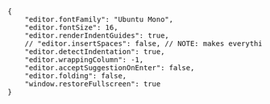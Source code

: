 <pre>
{
    "editor.fontFamily": "Ubuntu Mono",
    "editor.fontSize": 16,
    "editor.renderIndentGuides": true,
    // "editor.insertSpaces": false, // NOTE: makes everything tabs forever.
    "editor.detectIndentation": true,
    "editor.wrappingColumn": -1,
    "editor.acceptSuggestionOnEnter": false,
    "editor.folding": false,
    "window.restoreFullscreen": true
}
</pre>
